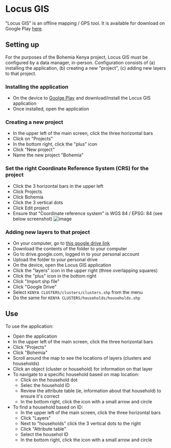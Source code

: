 # Locus GIS

"Locus GIS" is an offline mapping / GPS tool. It is available for download on Google Play [here](https://play.google.com/store/apps/details?id=menion.android.locus.gis&hl=en&gl=US).

## Setting up

For the purposes of the Bohemia Kenya project, Locus GIS must be configured by a data manager, in-person. Configuration consists of (a) installing the application, (b) creating a new "project", (c) adding new layers to that project.

### Installing the application

- On the device to [Goolge Play](https://play.google.com/store/apps/details?id=menion.android.locus.gis&hl=en&gl=US) and download/install the Locus GIS application
- Once installed, open the application

### Creating a new project

- In the upper left of the main screen, click the three horizontal bars
- Click on "Projects"
- In the bottom right, click the "plus" icon
- Click "New project"
- Name the new project "Bohemia"

### Set the right Coordinate Reference System (CRS) for the project
- Click the 3 horizontal bars in the upper left
- Click Projects
- Click Bohemia
- Click the 3 vertical dots
- Click Edit project
- Ensure that "Coordinate reference system" is WGS 84 / EPSG: 84 (see below screenshot)
![image](https://user-images.githubusercontent.com/4364537/224106288-ae05cb2f-e636-4365-9918-48aac2148c3e.png)



### Adding new layers to that project

- On your computer, go to [this google drive link](https://drive.google.com/drive/folders/1vth1P46HAPOJJc2lt0nKtV9VcLqK-cg6?usp=sharing)
- Download the contents of the folder to your computer
- Go to drive.google.com, logged in to your personal account
- Upload the folder to your personal drive
- On the device, open the Locus GIS application
- Click the "layers" icon in the upper right (three overlapping squares)
- Click the "plus" icon in the bottom right
- Click "Import shp file"
- Click "Google Drive"
- Select `KENYA CLUSTERS/clusters/clusters.shp` from the menu
- Do the same for `KENYA CLUSTERS/households/households.shp`


## Use

To use the application:

- Open the application
- In the upper left of the main screen, click the three horizontal bars
- Click "Projects"
- Click "Bohemia"
- Scroll around the map to see the locations of layers (clusters and households)
- Click an object (cluster or household) for information on that layer
- To navigate to a specific household based on map location:
	- Click on the household dot
	- Selec the household ID
	- Review the attribute table (ie, information about that household) to ensure it's correct
	- In the bottom right, click the icon with a small arrow and circle
- To find a household based on ID:
	- In the upper left of the main screen, click the three horizontal bars
	- Click "Layers"
	- Next to "households" click the 3 vertical dots to the right
	- Click "Attribute table"
	- Select the househol ID
	- In the bottom right, click the icon with a small arrow and circle
